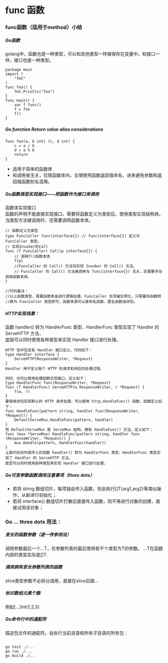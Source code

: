 # func 函数

### func函数（适用于method）小结

##### Go函数
golang中，函数也是一种类型，可以和其他类型一样被保存在变量中。和接口一样，接口也是一种类型。
```
package main
import (
    "fmt"
)
func foo() {
    fmt.Println("foo")
}
func main() {
    var f func()
    f = foo
    f()
}

```

##### Go function Return value alias considerations

```
func foo(a, b int) (c, d int) {
    c = a / b 
    d = a % b
    return
}
```

* 适用于简单的函数体
* 和调用者无关，仅限函数体内，合理使用函数返回值命名，进来避免参数和返回值函数别名混用。

##### Go函数类型实现接口——把函数作为接口来调用
函数体实现接口  
函数的声明不能直接实现接口，需要将函数定义为类型后，使用类型实现结构体。当类型方法被调用时，还需要调用函数本体。
```
// 函数定义为类型
type FuncCaller func(interface{}) // func(interface{}) 定义为 FuncCaller 类型。
// 实现Invoker的Call
func (f FuncCaller) Call(p interface{}) {
    // 调用f()函数本体
    f(p) 
    //FuncCaller 的 Call() 方法将实现 Invoker 的 Call() 方法。
    // FuncCaller 的 Call() 方法被调用与 func(interface{}) 无关，还需要手动调用函数本体。
}

//代码备注：
//以上函数类型，需要函数本身进行逻辑处理。FuncCaller 无须被实例化，只需要将函数转
//换为 FuncCaller 类型即可，函数来源可以是命名函数、匿名函数或闭包。

```

##### HTTP实现场景：
函数 handler() 转为 HandlerFunc 类型，HandlerFunc 类型实现了 Handler 的 ServeHTTP 方法，  
底层可以同时使用各种类型来实现 Handler 接口进行处理。
```
HTTP 包中包含有 Handler 接口定义，代码如下：
type Handler interface {
    ServeHTTP(ResponseWriter, *Request)
}
Handler 用于定义每个 HTTP 的请求和响应的处理过程。

同时，也可以使用处理函数实现接口，定义如下：
type HandlerFunc func(ResponseWriter, *Request)
func (f HandlerFunc) ServeHTTP(w ResponseWriter, r *Request) {
    f(w, r)
}
要使用闭包实现默认的 HTTP 请求处理，可以使用 http.HandleFunc() 函数，函数定义如下：
func HandleFunc(pattern string, handler func(ResponseWriter, *Request)) {
    DefaultServeMux.HandleFunc(pattern, handler)
}
而 DefaultServeMux 是 ServeMux 结构，拥有 HandleFunc() 方法，定义如下：
func (mux *ServeMux) HandleFunc(pattern string, handler func
(ResponseWriter, *Request)) {
    mux.Handle(pattern, HandlerFunc(handler))
}
上面代码将外部传入的函数 handler() 转为 HandlerFunc 类型，HandlerFunc 类型实现了 Handler 的 ServeHTTP 方法，  
底层可以同时使用各种类型来实现 Handler 接口进行处理。

```


##### Go可变参数函数调用注意事项（three dots）

* 若将 string 数组切片，每项独自传入函数，则会执行[]T{arg1,arg2}等类似操作，从新进行初始化；
* 若将 interface{} 数组切片打散后直接传入函数，则不再进行对象的创建，直接试用该对象；

### Go ... three dots 用法：

##### 变长的函数参数（逐一传参用法）
调用参数最后一个...T，在参数列表的最后使用若干个类型为T的参数。
...T在函数内部的类型实际是[]T.

##### 调用拥有变长参数列表的函数
slice类型参数不必拆分调用，直接在slice后跟...

##### 标识数组元素个数
例如[...]int{1,2,3}

##### Go命令行中的通配符
描述包文件的通配符。会执行当前目录和所有子目录的所有包：

```

go test ./...
go run ./...
go build ./..

```



